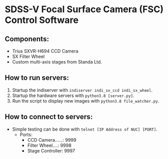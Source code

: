 # SDSS-V Focal Surface Camera (FSC) Control Software

## Components:
- Trius SXVR-H694 CCD Camera
- SX Filter Wheel
- Custom multi-axis stages from Standa Ltd.

## How to run servers:
1. Startup the indiserver with ```indiserver indi_sx_ccd indi_sx_wheel```.
2. Startup the hardware servers with ```python3.8 [server.py]```.
3. Run the script to display new images with ```python3.8 file_watcher.py```.

## How to connect to servers:
- Simple testing can be done with ```telnet [IP Address of NUC] [PORT]```.
  - Ports:
    - CCD Camera......: 9999
    - Filter Wheel....: 9998
    - Stage Controller: 9997  
